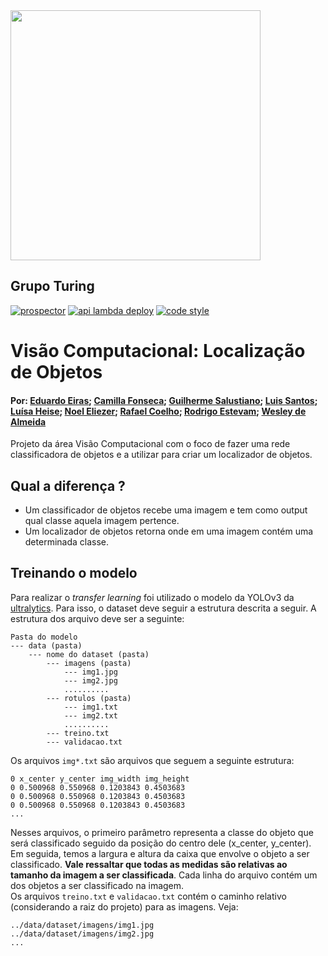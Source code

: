 <img src="https://i.ibb.co/DtHQ3FG/802x265-Logo-GT.png" width="400">

## Grupo Turing

[![prospector](https://github.com/turing-usp/QEEP/actions/workflows/ci.yml/badge.svg)](https://github.com/turing-usp/QEEP/actions/workflows/ci.yml)
[![api lambda deploy](https://github.com/turing-usp/QEEP/actions/workflows/api_deploy.yml/badge.svg)](https://github.com/turing-usp/QEEP/actions/workflows/api_deploy.yml)
[![code style](https://img.shields.io/badge/code%20style-black-000000.svg)](https://github.com/psf/black)

# Visão Computacional: Localização de Objetos
#### Por: [Eduardo Eiras](https://github.com/dueiras);  [Camilla Fonseca](https://github.com/fonsecamilla); [Guilherme Salustiano](https://github.com/guissalustiano); [Luis Santos](https://github.com/luizsantos-1); [Luísa Heise](https://github.com/luisaheise); [Noel Eliezer](https://github.com/anor4k); [Rafael Coelho](https://github.com/rafael-acoelho); [Rodrigo Estevam](https://github.com/materloki); [Wesley de Almeida](https://github.com/WesPereira)
Projeto da área Visão Computacional com o foco de fazer uma rede classificadora de objetos e a utilizar para criar um localizador de objetos.

## Qual a diferença ?

- Um classificador de objetos recebe uma imagem e tem como output qual classe aquela imagem pertence.
- Um localizador de objetos retorna onde em uma imagem contém uma determinada classe.

## Treinando o modelo
Para realizar o _transfer learning_ foi utilizado o modelo da YOLOv3 da [ultralytics](https://github.com/ultralytics/yolov3). Para isso, o dataset deve seguir a estrutura descrita a seguir. A estrutura dos arquivo deve ser a seguinte:
```
Pasta do modelo
--- data (pasta)
    --- nome do dataset (pasta)
        --- imagens (pasta)
            --- img1.jpg
            --- img2.jpg
            ..........
        --- rotulos (pasta)
            --- img1.txt
            --- img2.txt
            ..........
        --- treino.txt
        --- validacao.txt
```
Os arquivos <code>img*.txt</code> são arquivos que seguem a seguinte estrutura:
```
0 x_center y_center img_width img_height
0 0.500968 0.550968 0.1203843 0.4503683
0 0.500968 0.550968 0.1203843 0.4503683
0 0.500968 0.550968 0.1203843 0.4503683
...
```
Nesses arquivos, o primeiro parâmetro representa a classe do objeto que será classificado seguido da posição do centro dele (x_center, y_center). Em seguida, temos a largura e altura da caixa que envolve o objeto a ser classificado. **Vale ressaltar que todas as medidas são relativas ao tamanho da imagem a ser classificada**. Cada linha do arquivo contém um dos objetos a ser classificado na imagem.<br>
Os arquivos <code>treino.txt</code> e <code>validacao.txt</code> contém o caminho relativo (considerando a raiz do projeto) para as imagens. Veja:
```
../data/dataset/imagens/img1.jpg
../data/dataset/imagens/img2.jpg
...
```
